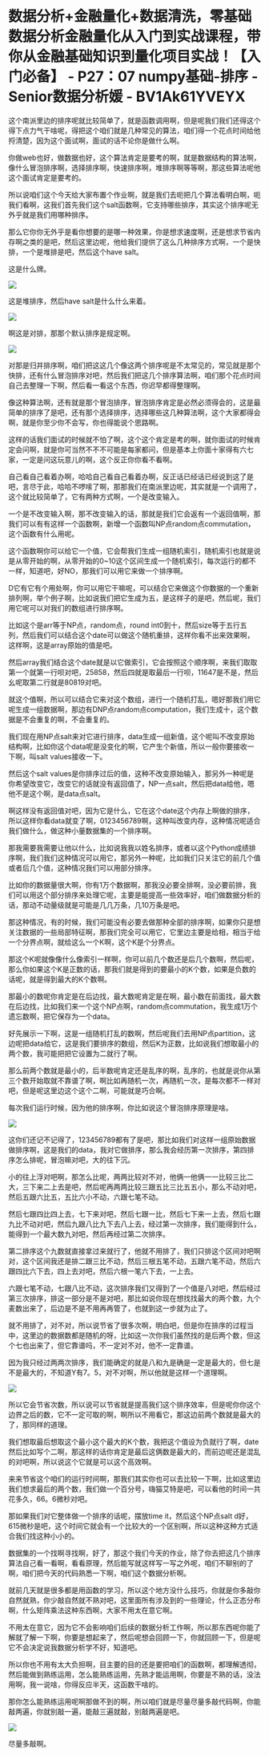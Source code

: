# 数据分析+金融量化+数据清洗，零基础数据分析金融量化从入门到实战课程，带你从金融基础知识到量化项目实战！【入门必备】 - P27：07 numpy基础-排序 - Senior数据分析媛 - BV1Ak61YVEYX

这个南派里边的排序呢就比较简单了，就是函数调用啊，但是呢我们我们还得这个得下点力气干啥呢，得把这个咱们就是几种常见的算法，咱们得一个花点时间给他捋清楚，因为这个面试啊，面试的话不论你是做什么啊。

你做web也好，做数据也好，这个算法肯定是要考的啊，就是数据结构的算法啊，像什么冒泡排序啊，选择排序啊，快速排序啊，堆排序啊等等啊，那这些算法呢他这个面试肯定是要考的。

所以说咱们这个今天给大家布置个作业啊，就是我们去呃把几个算法看明白啊，呃我们看啊，这我们首先我们这个salt函数啊，它支持哪些排序，其实这个排序呢无外乎就是我们用哪种排序。

那么它你你无外乎是看你想要的是哪一种效果，你是想求速度啊，还是想求节省内存啊之类的是吧，然后这里边呢，他给我们提供了这么几种排序方式啊，一个是快排，一个是堆排是吧，然后这个have salt。

这是什么牌。

![](img/31a273c429eb0dd2c3914c058009fa3d_1.png)

这是堆排序，然后have salt是什么什么来着。

![](img/31a273c429eb0dd2c3914c058009fa3d_3.png)

啊这是对排，那那个默认排序是规定啊。

![](img/31a273c429eb0dd2c3914c058009fa3d_5.png)

对那是归并排序啊，咱们把这这几个像这两个排序呢是不太常见的，常见就是那个快排，还有什么冒泡排序对吧，然后我们把这几个排序算法啊，咱们那个花点时间自己去整理一下啊，然后看一看这个东西，你迟早都得整理啊。

像这种算法啊，还有就是那个冒泡排序，冒泡排序肯定是必然必须得会的，这是最简单的排序了是吧，还有那个选择排序，选择哪些这几种算法啊，这个大家都得会啊，就是你至少你不会写，你也得能说个思路啊。

这样的话我们面试的时候就不怕了啊，这个这个肯定是考的啊，就你面试的时候肯定会问啊，就是你可当然不不不可能是每家都问，但是基本上你面十家得有六七家，一定是问这玩意儿的啊，这个反正你你看不看啊。

自己看自己看着办啊，哈哈自己看自己看着办啊，反正话已经话已经说到这了是吧，言尽于此，哈哈不啰嗦了啊，那那我们在南派里边呢，其实就是一个调用了，这个就比较简单了，它有两种方式啊，一个是改变输入。

一个是不改变输入啊，那不改变输入的话，那就是我们它会返有一个返回值啊，那我们可以有有这样一个函数啊，新增一个函数叫NP点random点commutation，这个函数有什么用呢。

这个函数啊你可以给它一个值，它会帮我们生成一组随机索引，随机索引也就是说是从零开始的啊，从零开始的0~10这个区间生成一个随机索引，每次运行的都不一样，知道吧，好NO，那我们可以用它来做一个排序啊。

D它有它有个用处啊，你可以用它干嘛呢，可以结合它来做这个你数据的一个重新排列啊，举个例子啊，比如说我们把它生成为五，是这样子的是吧，然后呢，我们用它呢可以对我们的数组进行排序啊。

比如这个是arr等于NP点，random点，round int0到十，然后size等于五行五列，然后我们可以结合这个date可以做这个随机重排，这样你看不出来效果啊，这样啊，这是array原始的值是吧。

然后array我们结合这个date就是以它做索引，它会按照这个顺序啊，来我们取取第一个就第一行呗对吧，25858，然后四就是取最后一行呗，11647是不是，然后幺呢取第二行就是80819对吧。

就这个值啊，所以可以结合它来对这个数组，进行一个随机打乱，嗯好那我们用它呢生成一组数据啊，那边有DNP点random点computation，我们生成十，这个数据是不会重复的啊，不会重复的。

我们现在用NP点salt来对它进行排序，data生成一组新值，这个呢叫不改变原始结构啊，比如你这个data呢是没变化的啊，它产生个新值，所以一般你要接收一下啊，叫salt values接收一下。

然后这个salt values是你排序过后的值，这种不改变原始输入，那另外一种呢是你希望改变它，改变它的话就没有返回值了，NP一点salt，然后把data给他，嗯他不是这个啊，是data点salt。

啊这样没有返回值对吧，因为它是什么，它在这个date这个内存上啊做的排序，所以这样你看data就变了啊，0123456789啊，这种叫改变内存，这种情况呢适合我们做什么，做这种小量数据集的一个排序啊。

那我需要我需要让他以什么，比如说我我以姓名排序，或者以这个Python成绩排序啊，我们我们这种情况可以用它，那另外一种呢，比如我们只关注它的前几个值或者后几个值，这种情况我们可以用部分排序。

比如你的数据量很大啊，你有1万个数据啊，那我没必要全排啊，没必要前排，我们可以用这个部分排序来处理它呢，主要是能提高一些效率好，咱们做数据分析的话，那动不动量级就是可能是几几万条，几10万条是吧。

那这种情况，有的时候，我们可能没有必要去做那种全部的排序啊，如果你只是想关注数据的一些局部特征啊，那我们完全可以用它，它里边主要是给相，相当于给一个分界点啊，就给这么一个K啊，这个K是个分界点。

那这个K呢就像像什么像索引一样啊，你可以前几个数还是后几个数啊，然后呢，那么你如果这个K是正数的话，那我们就是得到的要最小的K个数，如果是负数的话呢，就是得到最大的K个数啊。

那最小的数呢你肯定是在后边找，最大数呢肯定是在啊，最小数在前面找，最大数在后边找，比如我们来一个这个NP点啊，random点commutation，我生成1万个遗忘数啊，把它保存为一个data。

好先展示一下啊，这是一组随机打乱的数啊，然后呢我们去用NP点partition，这边呢把data给它，这是我们要排序的数组，然后K为正数，比如说我们想取最小的两个数，我可能把把它设置为二就行了啊。

那么前两个数就是最小的，后半数呢肯定还是乱序的啊，乱序的，也就是说你从第三个数开始取就不靠谱了啊，啊比如再随机一次，再随机一次，是每次都不一样对吧，但是呢这里边这个这个二啊，可能就是巧合啊。

每次我们运行时候，因为他的排序啊，你比如说这个冒泡排序原理是啥。

![](img/31a273c429eb0dd2c3914c058009fa3d_7.png)

这你们还记不记得了，123456789都有了是吧，那比如我们对这样一组原始数据做排序啊，这是我们的data，我对它做排序，那么我会经历第一次排序，第四排序怎么排呢，冒泡嘛对吧，大的往下沉。

小的往上浮对吧啊，那怎么比呢，两两比较对不对，他俩一他俩一一比较三比二大，三下来二上去是吧，然后呢再两两比较三跟五比三比五五小，那么不动对吧，然后五跟六比五，五比六小不动，六跟七笔不动。

然后七跟四比四上去，七下来对吧，然后七跟一比，然后七下来一上去，然后七跟九比不动对吧，然后九跟八比九下去八上去，经过第一次排序，我们能得到什么，能得到一个最大数九对吧，然后再经过第二次排序。

第二排序这个九数就直接拿过来就行了，他就不用排了，我们只排这个区间对吧啊对，这个区间我还是排二跟三比不动，然后三根五笔不动，五跟六笔不动，然后六跟四比六下去，四上去对吧，然后六根一笔六下去，一上去。

六跟七笔不动，七跟八比不动，这次排序我们又得到了一个值是八对吧，然后经过第三次排序，排这一部分是不是对吧，那比如说你现在想找找最大的两个数，九个麦数出来了，后边是不是不用再再管了，也就到这一步就为止了。

就不用排了，对不对，所以说节省了很多次啊，明白吧，但是你在排序的过程当中，这里边的数据数都是随机的呀，比如这一次你我们虽然找的是后两个数，但这个七也出来了，但它靠谱吗，不一定对不对，他不一定靠谱。

因为我只经过两两次排序，我们能确定的就是八和九是确是一定是最大的，但七是不是最大的，不知道Y有7。5，对不对啊，所以他就是这样一个道理啊。



![](img/31a273c429eb0dd2c3914c058009fa3d_9.png)

所以它会节省次数，所以说可以节省就是提高我们这个排序效率，但是呢你你这个边界之后的数，它不一定可取的啊，啊所以不用看它，那这边前两个数就是最大的了，那同样的道理。

我们想取最后想取这个最小这个最大的K个数，我把这个值设为负就行了啊，date然后比如写个二啊，那这样的话你肯定是最后这俩数是最大的，而前边呢还是混乱的对吧啊，所以说这个它就是可以这个高效啊。

来来节省这个咱们的运行时间啊，那我们其实你也可以去比较一下啊，比如这里边我们想求最后的两个数，我们做一个百分号，嗨猫艾特是吧，可以看他的时间一共花多久，66。6微秒对吧。

那如果我们对它整体做一个排序的话呢，摆放time it，然后这个NP点salt d好，615微秒是吧，这个时间它就会有一个比较大的一个区别啊，所以这种这种方式适合我们找这种小小的。

数据集的一个找啊寻找啊，好了，那这个我们今天的作业，除了你去把这几个排序算法自己看一看啊，看看原理，然后能写就这样写一写之外呢，咱们不聊别的了啊，咱们把今天的代码熟悉一下啊，咱们这个数据分析啊。

就前几天就是很多都是用函数的学习，所以这个地方没什么技巧，你就是你多敲你自然就熟，你少敲自然就不熟对吧，这里面所有涉及到的一些理论，什么正态分布啊，什么矩阵乘法这种东西啊，大家不用太在意它啊。

不用太在意它，因为它不会影响咱们后续的数据分析工作啊，所以那东西呢你能了解就了解一下啊，你要是想起来了，然后呢想会回顾一下，你就回顾一下，但是呢它不会决定说我数据分析学不好，知道吧。

所以你也不用有太大负担啊，目主要的目的还是要把咱们的函数啊，都理解透彻，然后能做到熟练运用，怎么能熟练运用，先熟才能运用啊，你要是不熟的话，没法用啊，我一说啥，你得反应半天，这函数干啥的。

那你怎么能熟练运用呢啊那做不到的啊，所以咱们就是尽量尽量多敲代码啊，你能敲两遍，你就别敲一遍，能敲三遍就敲，别敲两遍是吧。



![](img/31a273c429eb0dd2c3914c058009fa3d_11.png)

尽量多敲啊。